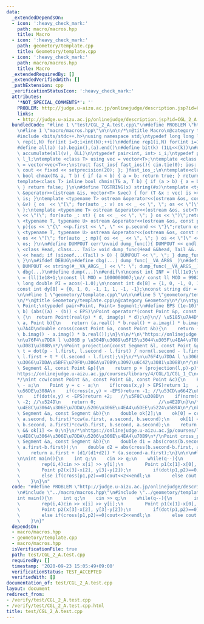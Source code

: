 ```yaml
---
data:
  _extendedDependsOn:
  - icon: ':heavy_check_mark:'
    path: macro/macros.hpp
    title: Macro
  - icon: ':heavy_check_mark:'
    path: geometory/template.cpp
    title: Geometory/template.cpp
  - icon: ':heavy_check_mark:'
    path: macro/macros.hpp
    title: Macro
  _extendedRequiredBy: []
  _extendedVerifiedWith: []
  _pathExtension: cpp
  _verificationStatusIcon: ':heavy_check_mark:'
  attributes:
    '*NOT_SPECIAL_COMMENTS*': ''
    PROBLEM: http://judge.u-aizu.ac.jp/onlinejudge/description.jsp?id=CGL_2_A
    links:
    - http://judge.u-aizu.ac.jp/onlinejudge/description.jsp?id=CGL_2_A
  bundledCode: "#line 1 \"test/CGL_2_A.test.cpp\"\n#define PROBLEM \"http://judge.u-aizu.ac.jp/onlinejudge/description.jsp?id=CGL_2_A\"\
    \n#line 1 \"macro/macros.hpp\"\n\n\n\n/*\n@title Macro\n@category template\n*/\n\
    #include <bits/stdc++.h>\nusing namespace std;\ntypedef long long ll;\n#define\
    \ rep(i,N) for(int i=0;i<int(N);++i)\n#define rep1(i,N) for(int i=1;i<int(N);++i)\n\
    #define all(a) (a).begin(),(a).end()\n#define bit(k) (1LL<<(k))\n#define SUM(v)\
    \ accumulate(all(v), 0LL)\n\ntypedef pair<int, int> i_i;\ntypedef pair<ll, ll>\
    \ l_l;\ntemplate <class T> using vec = vector<T>;\ntemplate <class T> using vvec\
    \ = vector<vec<T>>;\nstruct fast_ios{ fast_ios(){ cin.tie(0); ios::sync_with_stdio(false);\
    \ cout << fixed << setprecision(20); }; }fast_ios_;\n\ntemplate<class T> inline\
    \ bool chmax(T& a, T b) { if (a < b) { a = b; return true; } return false; }\n\
    template<class T> inline bool chmin(T& a, T b) { if (a > b) { a = b; return true;\
    \ } return false; }\n\n#define TOSTRING(x) string(#x)\ntemplate <typename T> istream\
    \ &operator>>(istream &is, vector<T> &vec) { for (T &x : vec) is >> x; return\
    \ is; }\ntemplate <typename T> ostream &operator<<(ostream &os, const vector<T>\
    \ &v) { os  << \"[\"; for(auto _: v) os << _ << \", \"; os << \"]\"; return os;\
    \ };\ntemplate <typename T> ostream &operator<<(ostream &os, set<T> &st) { os\
    \ << \"(\"; for(auto _: st) { os << _ << \", \"; } os << \")\";return os;}\ntemplate\
    \ <typename T, typename U> ostream &operator<<(ostream &os, const pair< T, U >&\
    \ p){os << \"{\" <<p.first << \", \" << p.second << \"}\";return os; }\ntemplate\
    \ <typename T, typename U> ostream &operator<<(ostream &os, const map<T, U> &mp){\
    \ os << \"[\"; for(auto _: mp){ os << _ << \", \"; } os << \"]\" << endl; return\
    \ os; }\n\n#define DUMPOUT cerr\nvoid dump_func(){ DUMPOUT << endl; }\ntemplate\
    \ <class Head, class... Tail> void dump_func(Head &&head, Tail &&... tail) { DUMPOUT\
    \ << head; if (sizeof...(Tail) > 0) { DUMPOUT << \", \"; } dump_func(std::move(tail)...);\
    \ }\n\n#ifdef DEBUG\n#define dbg(...) dump_func(__VA_ARGS__)\n#define dump(...)\
    \ DUMPOUT << string(#__VA_ARGS__) << \": \"; dump_func(__VA_ARGS__)\n#else\n#define\
    \ dbg(...)\n#define dump(...)\n#endif\n\nconst int INF = (ll)1e9;\nconst ll INFLL\
    \ = (ll)1e18+1;\nconst ll MOD = 1000000007;\n// const ll MOD = 998244353;\nconst\
    \ long double PI = acos(-1.0);\n\nconst int dx[8] = {1, 0, -1, 0, 1, -1, -1, 1};\n\
    const int dy[8] = {0, 1, 0, -1, 1, 1, -1, -1};\nconst string dir = \"DRUL\";\n\
    \n\n#line 1 \"geometory/template.cpp\"\n\n\n#line 5 \"geometory/template.cpp\"\
    \n/*\n@title Geometory/template.cpp\n@category Geometory\n*/\n\ntypedef complex<double>\
    \ Point;\ntypedef pair<Point, Point> Segment;\n#define EPS (1e-10)\n#define EQ(a,\
    \ b) (abs((a) - (b)) < EPS)\nPoint operator*(const Point &p, const double &d)\
    \ {\n  return Point(real(p) * d, imag(p) * d);\n}\n// \u5185\u7A4D\ndouble dot(Point\
    \ a, Point b){\n    return (a.real() * b.real() + a.imag() * b.imag());\n}\n//\u5916\
    \u7A4D\ndouble cross(const Point &a, const Point &b){\n    return (a.real() *\
    \ b.imag() - a.imag() * b.real());\n}\n\n/*\n\"https://onlinejudge.u-aizu.ac.jp/courses/library/4/CGL/2/CGL_1_A\"\
    \n\u76F4\u7DDA l \u306B p \u304B\u3089\u5F15\u3044\u305F\u4EA4\u70B9\u3092\u6C42\
    \u3081\u308B\n*/\nPoint projection(const Segment &l, const Point &p){\n    double\
    \ t = dot(p - l.first, l.second - l.first) / norm(l.second - l.first);\n    return\
    \ l.first + t * (l.second - l.first);\n}\n/*\n\u76F4\u7DDA l \u306B\u95A2\u3057\
    \u3066\u7DDA\u5BFE\u79F0\u306A\u70B9\u3092\u6C42\u3081\u308B\n*/\nPoint reflection(const\
    \ Segment &l, const Point &p){\n    return p + (projection(l,p)-p)*2.0;\n}\n/*\n\
    https://onlinejudge.u-aizu.ac.jp/courses/library/4/CGL/1/CGL_1_C\ncrockwise\n\
    */\nint ccw(const Point &a, const Point &b, const Point &c){\n    Point x = b\
    \ - a;\n    Point y = c - a;\n    if(cross(x,y) > EPS)return 1;   //\u6642\u8A08\
    \u56DE\u308A\n    if(cross(x,y) < -EPS)return -1; //\u53CD\u6642\u8A08\u56DE\u308A\
    \n    if(dot(x,y) < -EPS)return +2;   //\u5F8C\u308D\n    if(norm(x) < norm(y))return\
    \ -2; //\u524D\n    return 0;                       //\u4E2D\n}\n/*\nhttps://onlinejudge.u-aizu.ac.jp/courses/library/4/CGL/2/CGL_2_B\n\
    \u4E8C\u3064\u306E\u7DDA\u5206\u306E\u4EA4\u5DEE\u5224\u5B9A\n*/\nbool isinterSS(const\
    \ Segment &a, const Segment &b){\n    double ok[2];\n    ok[0] = ccw(a.first,\
    \ a.second, b.first)*ccw(a.first, a.second, b.second);\n    ok[1] = ccw(b.first,\
    \ b.second, a.first)*ccw(b.first, b.second, a.second);\n    return ok[0] <= 0\
    \ && ok[1] <= 0;\n}\n/*\nhttps://onlinejudge.u-aizu.ac.jp/courses/library/4/CGL/2/CGL_2_C\n\
    \u4E8C\u3064\u306E\u7DDA\u5206\u306E\u4EA4\u70B9\n*/\nPoint cross_point(const\
    \ Segment &a, const Segment &b){\n    double d1 = abs(cross(b.second-b.first,\
    \ a.first-b.first));\n    double d2 = abs(cross(b.second-b.first, a.second-b.first));\n\
    \    return a.first + (d1/(d1+d2)) * (a.second-a.first);\n}\n\n\n#line 4 \"test/CGL_2_A.test.cpp\"\
    \n\nint main(){\n    int q;\n    cin >> q;\n    while(q--){\n        int x[4],y[4];\n\
    \        rep(i,4)cin >> x[i] >> y[i];\n        Point p1(x[1]-x[0], y[1]-y[0]);\n\
    \        Point p2(x[3]-x[2], y[3]-y[2]);\n        if(dot(p1,p2)==0)cout<<1<<endl;\n\
    \        else if(cross(p1,p2)==0)cout<<2<<endl;\n        else cout << 0 << endl;\n\
    \    }\n}\n"
  code: "#define PROBLEM \"http://judge.u-aizu.ac.jp/onlinejudge/description.jsp?id=CGL_2_A\"\
    \n#include \"../macro/macros.hpp\"\n#include \"../geometory/template.cpp\"\n\n\
    int main(){\n    int q;\n    cin >> q;\n    while(q--){\n        int x[4],y[4];\n\
    \        rep(i,4)cin >> x[i] >> y[i];\n        Point p1(x[1]-x[0], y[1]-y[0]);\n\
    \        Point p2(x[3]-x[2], y[3]-y[2]);\n        if(dot(p1,p2)==0)cout<<1<<endl;\n\
    \        else if(cross(p1,p2)==0)cout<<2<<endl;\n        else cout << 0 << endl;\n\
    \    }\n}"
  dependsOn:
  - macro/macros.hpp
  - geometory/template.cpp
  - macro/macros.hpp
  isVerificationFile: true
  path: test/CGL_2_A.test.cpp
  requiredBy: []
  timestamp: '2020-09-23 15:05:49+09:00'
  verificationStatus: TEST_ACCEPTED
  verifiedWith: []
documentation_of: test/CGL_2_A.test.cpp
layout: document
redirect_from:
- /verify/test/CGL_2_A.test.cpp
- /verify/test/CGL_2_A.test.cpp.html
title: test/CGL_2_A.test.cpp
---
```


